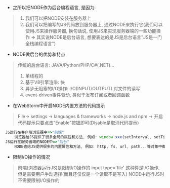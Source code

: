 - 之所以把NODE作为后台编程语言, 是因为:

> 1. 我们可以把NODE安装在服务器上
> 2. 我们可以把编写的JS代码放到服务器上, 通过NODE来执行它(我们可以使用JS来操作服务器, 换句话说, 使用JS来实现服务器端的一些功能操作 => 其实说NODE是后台语言, 想要表达的是JS是后台语言"JS是一门全栈编程语言")

- NODE做后台的优势和特点

> 传统的后台语言: JAVA/Python/PHP/C#(.NET)...
> 1. 单线程的
> 2. 基于V8引擎渲染: 快
> 3. 异步无阻塞的I/O操作: I/O(INPUT/OUTPUT) 对文件的读写
> 4. event-driven事件驱动, 类似于发布订阅或者回调函数

- 在WebStorm中开启NODE内置方法的代码提示

> File-> settings -> languages & frameworks -> node.js and npm -> 开启代码提示只要点击"Enable"按钮即可(Disable是取消代码提示)

```javascript
JS运行在客户端浏览器中=>"前端"
    浏览器给JS提供了很多全局的属性和方法, 例如: window.xxx(setInterval, setTimeout, eval, alert, JSON...)
JS运行在服务器端的NODE中=>"后台"
    NODE也给JS提供很多的内置属性和方法, 例如: http, fs, url, path...等对象中都提供很多API供JS操作
```
- 限制I/O操作的情况

> 前端(浏览器运行JS)是限制I/O操作的
>   input type='file' 这种算是I/O操作, 但是需要用户手动选择(而且还仅仅是一个读取不是写入)
> NODE中运行JS时不需要限制I/O操作的
